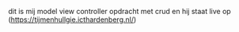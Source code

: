 dit is mij model view controller opdracht met crud en hij staat live op (https://tijmenhullgie.icthardenberg.nl/)
